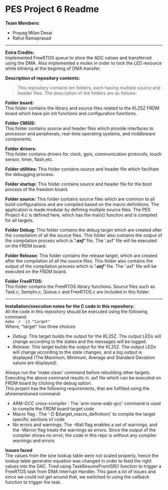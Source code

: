 # PES Project 6 Readme


**Team Members:** 
- Prayag Milan Desai
- Rahul Ramaprasad 


---
**Extra Credits:**  
Implemented FreeRTOS queue to store the ADC values and transferred using the DMA. Also implemented a mutex in order to lock the LED resource while blinking at the begining of DMA transfer.  

**Description of repository contents:**  
>This repository contains ten folders, each having multiple source and header files. The description of the folders are as follows:  

**Folder board:**  
This folder contains the library and source files related to the KL25Z FRDM board which have pin init functions and configuration functions. 

**Folder CMSIS:**  
This folder contains source and header files which provide interfaces to processor and peripherals, real-time operating systems, and middleware components.

**Folder drivers:**  
This folder contains drivers for clock, gpio, communication protocols, touch sensor, timer, flash,etc.

**Folder utilities:** 
This folder contains source and header file which facilitate the debugging process.

**Folder startup:**
This folder contains source and header file for the boot process of the freedom board.

**Folder source:** 
This folder contains source files which are common to all build configurations and are compiled based on the macro definitions. The application is made
modular by defining multiple source files. The PES Project 4.c is defined here, which has the main() function and  is compiled 
for all targets.

**Folder Debug:**
This folder contains the debug target which are created after the compilation of all the source files. This folder also contains the output of the compilation process which is ***'.axf'*** file. The '.axf' file will be executed on the FRDM board.

**Folder Release:**
This folder contains the release target, which are created after the compilation of all the source files. This folder also contains the output of the compilation process which is ***'.axf'*** file. The '.axf' file will be executed on the FRDM board.  

**Folder FreeRTOS:**  
This folder contains the FreeRTOS library functions. Source files such as Task.c, Semphr.c, Queue.c and FreeRTOS.c are included in this folder.


---

**Installation/execution notes for the C code in this repository:**  
All the code in this repository should be executed using the following command:  
`make -r -j3 "target"`  
Where, "target" has three choices
- *Debug*: This target builds the output for the KL25Z. The output LEDs will change according to the states and the messages will be logged.   
- *Release*: This target builds the output for the KL25Z. The output LEDs will change according to the state changes, and a log output is displayed (The Maximum, Minimum, Average and Standard Deviation values are displayed).  

   

Always run the 'make clean' command before rebuilding other targets.  
Executing the above command results in .axf file which can be executed on FRDM board by clicking the debug option.  
This project has the following requirements, that are fulfilled using the aforementioned command:  
- ARM-GCC cross-compiler : The 'arm-none-eabi-gcc' command is used to compile the FRDM board target code
- Macro flag : The '-D $(target_macro_definition)' to compile the target specific sections of code 
- No errors and warnings: The -Wall flag enables a set of warnings, and the -Werror flag treats the warnings as errors. Since the output of the compiler shows no error, the code in this repo is without any compiler warnings and errors  


**Issues faced**  
The values from the sine lookup table were not scaled properly, hence the lookup table generator equation was changed in order to feed the right values into the DAC. Tried using TaskResumeFromISR() function to trigger a FreeRTOS task from DMA Interrupt Handler. This gave a lot of issues and since we could not get around that, we switched to using the callback function to trigger the task.  





